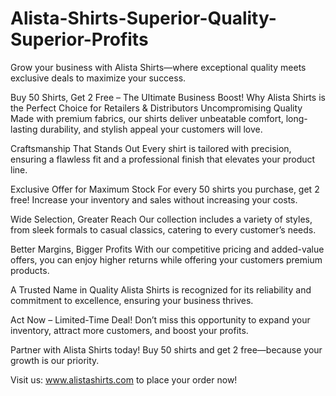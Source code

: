 # Alista-Shirts-Superior-Quality-Superior-Profits
Grow your business with Alista Shirts—where exceptional quality meets exclusive deals to maximize your success.

Buy 50 Shirts, Get 2 Free – The Ultimate Business Boost!
Why Alista Shirts is the Perfect Choice for Retailers & Distributors
Uncompromising Quality
Made with premium fabrics, our shirts deliver unbeatable comfort, long-lasting durability, and stylish appeal your customers will love.

Craftsmanship That Stands Out
Every shirt is tailored with precision, ensuring a flawless fit and a professional finish that elevates your product line.

Exclusive Offer for Maximum Stock
For every 50 shirts you purchase, get 2 free! Increase your inventory and sales without increasing your costs.

Wide Selection, Greater Reach
Our collection includes a variety of styles, from sleek formals to casual classics, catering to every customer’s needs.

Better Margins, Bigger Profits
With our competitive pricing and added-value offers, you can enjoy higher returns while offering your customers premium products.

A Trusted Name in Quality
Alista Shirts is recognized for its reliability and commitment to excellence, ensuring your business thrives.

Act Now – Limited-Time Deal!
Don’t miss this opportunity to expand your inventory, attract more customers, and boost your profits.

Partner with Alista Shirts today! Buy 50 shirts and get 2 free—because your growth is our priority.

Visit us: www.alistashirts.com to place your order now!
